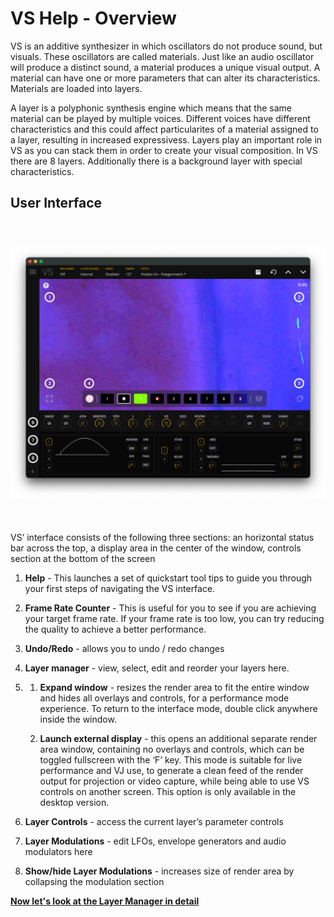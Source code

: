# VS Help - Overview

VS is an additive synthesizer in which oscillators do not produce sound, but visuals. These oscillators are called materials. Just like an audio oscillator will produce a distinct sound, a material produces a unique visual output. A material can have one or more parameters that can alter its characteristics. Materials are loaded into layers.

A layer is a polyphonic synthesis engine which means that the same material can be played by multiple voices. Different voices have different characteristics and this could affect particularites of a material assigned to a layer, resulting in increased expressivess. Layers play an important role in VS as you can stack them in order to create your visual composition. In VS there are 8 layers. Additionally there is a background layer with special characteristics.

## User Interface

<img alt="VS Screen" align="center" src="/vs/images/overview@2x.png" style="padding: 40px 0;"/>

VS’ interface consists of the following three sections: an horizontal status bar across the top, a display area in the center of the window, controls section at the bottom of the screen

1. **Help** - This launches a set of quickstart tool tips to guide you through your first steps of navigating the VS interface.

2. **Frame Rate Counter** - This is useful for you to see if you are achieving your target frame rate. If your frame rate is too low, you can try reducing the quality to achieve a better performance.

3. **Undo/Redo** - allows you to undo / redo changes

4. **Layer manager** - view, select, edit and reorder your layers here.

5.  
    1. **Expand window** - resizes the render area to fit the entire window and hides all overlays and controls, for a performance mode experience. To return to the interface mode, double click anywhere inside the window.

    2. **Launch external display** - this opens an additional separate render area window, containing no overlays and controls, which can be toggled fullscreen with the ‘F’ key. This mode is suitable for live performance and VJ use, to generate a clean feed of the render output for projection or video capture, while being able to use VS controls on another screen. This option is only available in the desktop version.

6. **Layer Controls** - access the current layer’s parameter controls
7. **Layer Modulations** - edit LFOs, envelope generators and audio modulators here

8. **Show/hide Layer Modulations** - increases size of render area by collapsing the modulation section

[**Now let's look at the Layer Manager in detail**](layer-manager)
